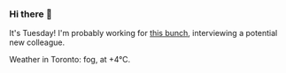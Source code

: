 ### Hi there :wave:

It's Tuesday! I'm probably working for [this bunch](https://github.com/kohofinancial), interviewing a potential new colleague.

Weather in Toronto: fog, at +4°C.
